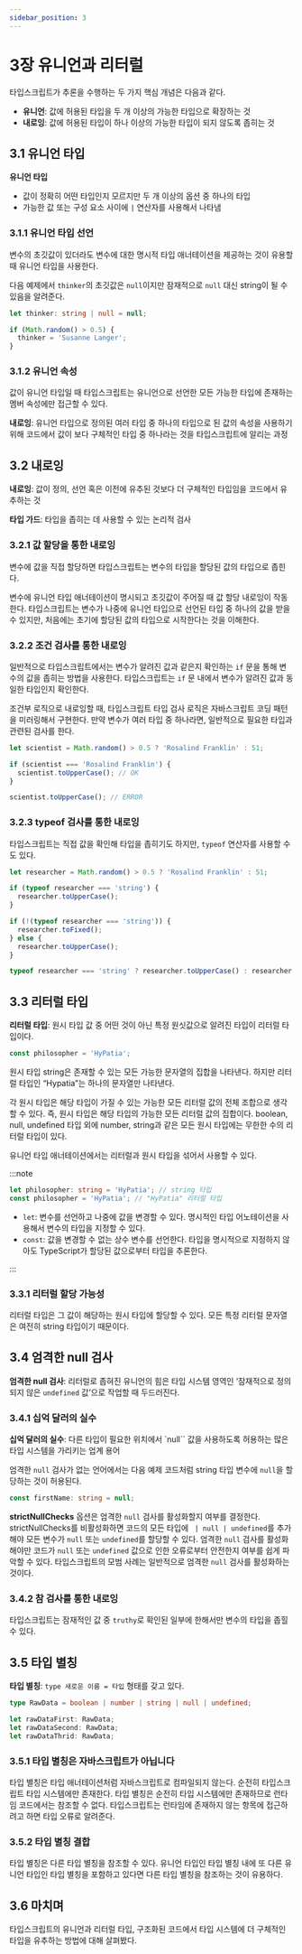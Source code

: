 ```yaml
---
sidebar_position: 3
---
```


# 3장 유니언과 리터럴

타입스크립트가 추론을 수행하는 두 가지 핵심 개념은 다음과 같다.

- **유니언**: 값에 허용된 타입을 두 개 이상의 가능한 타입으로 확장하는 것
- **내로잉**: 값에 허용된 타입이 하나 이상의 가능한 타입이 되지 않도록 좁히는 것

## 3.1 유니언 타입

**유니언 타입**

- 값이 정확히 어떤 타입인지 모르지만 두 개 이상의 옵션 중 하나의 타입
- 가능한 값 또는 구성 요소 사이에 `|` 연산자를 사용해서 나타냄

### 3.1.1 유니언 타입 선언

변수의 초깃값이 있더라도 변수에 대한 명시적 타입 애너테이션을 제공하는 것이 유용할 때 유니언 타입을 사용한다.

다음 예제에서 `thinker`의 초깃값은 `null`이지만 잠재적으로 `null` 대신 string이 될 수 있음을 알려준다.

```ts
let thinker: string | null = null;

if (Math.random() > 0.5) {
  thinker = 'Susanne Langer';
}
```

### 3.1.2 유니언 속성

값이 유니언 타입일 때 타입스크립트는 유니언으로 선언한 모든 가능한 타입에 존재하는 멤버 속성에만 접근할 수 있다.

**내로잉**: 유니언 타입으로 정의된 여러 타입 중 하나의 타입으로 된 값의 속성을 사용하기 위해 코드에서 값이 보다 구체적인 타입 중 하나라는 것을 타입스크립트에 알리는 과정

## 3.2 내로잉

**내로잉**: 값이 정의, 선언 혹은 이전에 유추된 것보다 더 구체적인 타입임을 코드에서 유추하는 것

**타입 가드**: 타입을 좁히는 데 사용할 수 있는 논리적 검사

### 3.2.1 값 할당을 통한 내로잉

변수에 값을 직접 할당하면 타입스크립트는 변수의 타입을 할당된 값의 타입으로 좁힌다.

변수에 유니언 타입 애너테이션이 명시되고 초깃값이 주어질 때 값 할당 내로잉이 작동한다. 타입스크립트는 변수가 나중에 유니언 타입으로 선언된 타입 중 하나의 값을 받을 수 있지만, 처음에는 초기에 할당된 값의 타입으로 시작한다는 것을 이해한다.

### 3.2.2 조건 검사를 통한 내로잉

일반적으로 타입스크립트에서는 변수가 알려진 값과 같은지 확인하는 `if` 문을 통해 변수의 값을 좁히는 방법을 사용한다. 타입스크립트는 `if` 문 내에서 변수가 알려진 값과 동일한 타입인지 확인한다.

조건부 로직으로 내로잉할 때, 타입스크립트 타입 검사 로직은 자바스크립트 코딩 패턴을 미러링해서 구현한다. 만약 변수가 여러 타입 중 하나라면, 일반적으로 필요한 타입과 관련된 검사를 한다.

```ts
let scientist = Math.random() > 0.5 ? 'Rosalind Franklin' : 51;

if (scientist === 'Rosalind Franklin') {
  scientist.toUpperCase(); // OK
}

scientist.toUpperCase(); // ERROR
```

### 3.2.3 typeof 검사를 통한 내로잉

타입스크립트는 직접 값을 확인해 타입을 좁히기도 하지만, `typeof` 연산자를 사용할 수도 있다.

```ts
let researcher = Math.random() > 0.5 ? 'Rosalind Franklin' : 51;

if (typeof researcher === 'string') {
  researcher.toUpperCase();
}

if (!(typeof researcher === 'string')) {
  researcher.toFixed();
} else {
  researcher.toUpperCase();
}

typeof researcher === 'string' ? researcher.toUpperCase() : researcher.toFixed();
```

## 3.3 리터럴 타입

**리터럴 타입**: 원시 타입 값 중 어떤 것이 아닌 특정 원싯값으로 알려진 타입이 리터럴 타입이다.

```ts
const philosopher = 'HyPatia';
```

원시 타입 string은 존재할 수 있는 모든 가능한 문자열의 집합을 나타낸다. 하지만 리터럴 타입인 “Hypatia”는 하나의 문자열만 나타낸다.

각 원시 타입은 해당 타입이 가질 수 있는 가능한 모든 리터럴 값의 전체 조합으로 생각할 수 있다. 즉, 원시 타입은 해당 타입의 가능한 모든 리터럴 값의 집합이다. boolean, null, undefined 타입 외에 number, string과 같은 모든 원시 타입에는 무한한 수의 리터럴 타입이 있다.

유니언 타입 애너테이션에서는 리터럴과 원시 타입을 섞어서 사용할 수 있다.

:::note

```ts
let philosopher: string = 'HyPatia'; // string 타입
const philosopher = 'HyPatia'; // "HyPatia" 리터럴 타입
```

- `let`: 변수를 선언하고 나중에 값을 변경할 수 있다. 명시적인 타입 어노테이션을 사용해서 변수의 타입을 지정할 수 있다.
- `const`: 값을 변경할 수 없는 상수 변수를 선언한다. 타입을 명시적으로 지정하지 않아도 TypeScript가 할당된 값으로부터 타입을 추론한다.

:::

### 3.3.1 리터럴 할당 가능성

리터럴 타입은 그 값이 해당하는 원시 타입에 할당할 수 있다. 모든 특정 리터럴 문자열은 여전히 string 타입이기 때문이다.

## 3.4 엄격한 null 검사

**엄격한 null 검사**: 리터럴로 좁혀진 유니언의 힘은 타입 시스템 영역인 ‘잠재적으로 정의되지 않은 `undefined` 값’으로 작업할 때 두드러진다.

### 3.4.1 십억 달러의 실수

**십억 달러의 실수**: 다른 타입이 필요한 위치에서 `null`` 값을 사용하도록 허용하는 많은 타입 시스템을 가리키는 업계 용어

엄격한 `null` 검사가 없는 언어에서는 다음 예제 코드처럼 string 타입 변수에 `null`을 할당하는 것이 허용된다.

```ts
const firstName: string = null;
```

**strictNullChecks** 옵션은 엄격한 `null` 검사를 활성화할지 여부를 결정한다. strictNullChecks를 비활성화하면 코드의 모든 타입에 ` | null | undefined`를 추가해야 모든 변수가 `null` 또는 `undefined`를 할당할 수 있다. 엄격한 `null` 검사를 활성화해야만 코드가 `null` 또는 `undefined` 값으로 인한 오류로부터 안전한지 여부를 쉽게 파악할 수 있다. 타입스크립트의 모범 사례는 일반적으로 엄격한 `null` 검사를 활성화하는 것이다.

### 3.4.2 참 검사를 통한 내로잉

타입스크립트는 잠재적인 값 중 `truthy`로 확인된 일부에 한해서만 변수의 타입을 좁힐 수 있다.

## 3.5 타입 별칭

**타입 별칭**: `type 새로운 이름 = 타입` 형태를 갖고 있다.

```ts
type RawData = boolean | number | string | null | undefined;

let rawDataFirst: RawData;
let rawDataSecond: RawData;
let rawDataThrid: RawData;
```

### 3.5.1 타입 별칭은 자바스크립트가 아닙니다

타입 별칭은 타입 애너테이션처럼 자바스크립트로 컴파일되지 않는다. 순전히 타입스크립트 타입 시스템에만 존재한다. 타입 별칭은 순전히 타입 시스템에만 존재하므로 런타임 코드에서는 참조할 수 없다. 타입스크립트는 런타임에 존재하지 않는 항목에 접근하려고 하면 타입 오류로 알려준다.

### 3.5.2 타입 별칭 결합

타입 별칭은 다른 타입 별칭을 참조할 수 있다. 유니언 타입인 타입 별칭 내에 또 다른 유니언 타입인 타입 별칭을 포함하고 있다면 다른 타입 별칭을 참조하는 것이 유용하다.

## 3.6 마치며

타입스크립트의 유니언과 리터럴 타입, 구조화된 코드에서 타입 시스템에 더 구체적인 타입을 유추하는 방법에 대해 살펴봤다.
